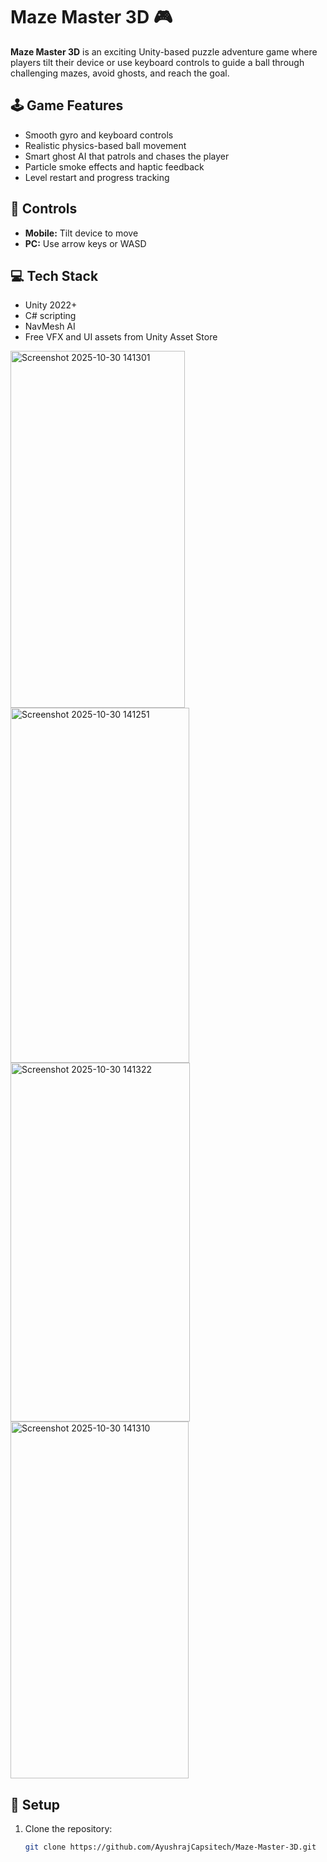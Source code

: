 # Maze Master 3D 🎮

**Maze Master 3D** is an exciting Unity-based puzzle adventure game where players tilt their device or use keyboard controls to guide a ball through challenging mazes, avoid ghosts, and reach the goal.

## 🕹️ Game Features
- Smooth gyro and keyboard controls
- Realistic physics-based ball movement
- Smart ghost AI that patrols and chases the player
- Particle smoke effects and haptic feedback
- Level restart and progress tracking

## 🧠 Controls
- **Mobile:** Tilt device to move
- **PC:** Use arrow keys or WASD

## 💻 Tech Stack
- Unity 2022+
- C# scripting
- NavMesh AI
- Free VFX and UI assets from Unity Asset Store

<img width="279" height="571" alt="Screenshot 2025-10-30 141301" src="https://github.com/user-attachments/assets/5480b2e2-0f91-4723-b269-92c6fb09edf7" />
<img width="286" height="568" alt="Screenshot 2025-10-30 141251" src="https://github.com/user-attachments/assets/192fd8e7-78a0-4701-9069-60572f725ae2" />
<img width="287" height="574" alt="Screenshot 2025-10-30 141322" src="https://github.com/user-attachments/assets/bb87c43f-932b-44ef-a5c5-25eaa5ad0f1e" />
<img width="285" height="571" alt="Screenshot 2025-10-30 141310" src="https://github.com/user-attachments/assets/f9d6ffbd-d65d-4eff-ae91-70344db5f667" />



## 🚀 Setup
1. Clone the repository:
   ```bash
   git clone https://github.com/AyushrajCapsitech/Maze-Master-3D.git
